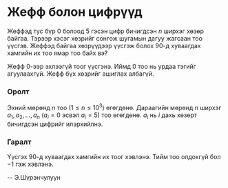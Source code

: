 Жефф болон цифрүүд
==================
Жеффэд тус бүр $0$ болоод $5$ гэсэн цифр бичигдсэн $n$ ширхэг хөзөр байгаа.
Тэрээр хэсэг хөзрийг сонгож шугамын дагуу жагсаан тоо үүсгэв. Жеффэд байгаа
хөзрүүдээр үүсгэж болох $90$-д хуваагдах хамгийн их тоо ямар тоо байх вэ?

Жефф $0$-ээр эхлээгүй тоог үүсгэнэ. Иймд $0$ тоо нь урдаа тэгийг агуулаахгүй.
Жефф бүх хөзрийг ашиглах албагүй.

### Оролт
Эхний мөрөнд $n$ тоо ($1 ≤ n ≤ 10^3$) өгөгдөнө. Дараагийн мөрөнд $n$ ширхэг
$a_1, a_2, ... , a_n$ ($a_i = 0$ эсвэл $a_i = 5)$ тоо өгөгдөнө. $a_i$ нь $i$ дахь
хөзөрт бичигдсэн цифрийг илэрхийлнэ.

### Гаралт
Үүсгэх $90$-д хуваагдах хамгийн их тоог хэвлэнэ. Тийм тоо олдохгүй бол $-1$ гэж хэвлэнэ.

-- Э.Шүрэнчулуун
